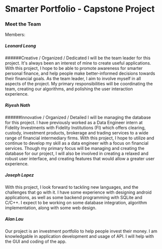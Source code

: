 # Smarter Portfolio - Capstone Project

### Meet the Team
Members:

##### Leonard Leong
######Creative / Organized / Dedicated 
I will be the team leader for this project. It's always been an interest of mine to create useful applications. With this project, I hope to be able to promote awareness for smarter personal finance, and help people make better-informed decisions towards their financial goals. As the team leader, I aim to involve myself in all aspects of the project. My primary responsibilities will be coordinating the team, creating our algorithms, and polishing the user interaction experience.

##### Riyesh Nath
######Innovative / Organized / Detailed 
I will be managing the database for this project. I have previously worked as a Data Engineer intern at Fidelity Investments with Fidelity Institutions (FI) which offers clearing, custody, investment products, brokerage and trading services to a wide range of financial intermediary firms. With this project, I hope to utilize and continue to develop my skill as a data engineer with a focus on financial services.  Though my primary focus will be managing and creating the database for our project, I will also be involved in creating a relaxed and robust user interface, and creating features that would allow a greater user experience.       
    
##### Joseph Lopez
With this project, I look forward to tackling new languages, and the challenges that go with it. I have some experience with designing android applications, as well as some backend programming with SQLite and C/C++. I expect to be working on some database integration, algorithm implementation, along with some web design.
    
##### Alan Lau
Our project is an investment portfolio to help people invest their money. I am knowledgable in application development and usage of API. I will help with the GUI and coding of the app.

